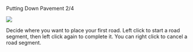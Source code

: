 Putting Down Pavement 2/4

![](docs/images/tutorial-build-road-1-[3].png)

Decide where you want to place your first road. Left click to start a road segment, then left click again to complete it. You can right click to cancel a road segment.

